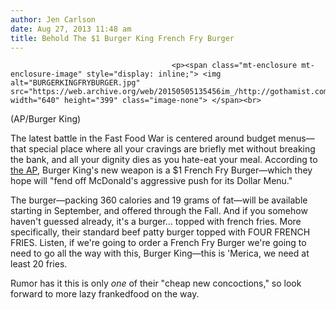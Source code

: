 ```yaml
---
author: Jen Carlson
date: Aug 27, 2013 11:48 am
title: Behold The $1 Burger King French Fry Burger
---
```


	
										<p><span class="mt-enclosure mt-enclosure-image" style="display: inline;"> <img alt="BURGERKINGFRYBURGER.jpg" src="https://web.archive.org/web/20150505135456im_/http://gothamist.com/attachments/arts_jen/BURGERKINGFRYBURGER.jpg" width="640" height="399" class="image-none"> </span><br>
<span class="photo_caption">(AP/Burger King)</span></p>

<p>The latest battle in the Fast Food War is centered around budget menus&#x2014;that special place where all your cravings are briefly met without breaking the bank, and all your dignity dies as you hate-eat your meal. According to <a href="https://web.archive.org/web/20150505135456/http://abcnews.go.com/Business/wireStory/burger-king-offer-french-fry-burger-20079589">the AP</a>, Burger King&apos;s new weapon is a $1 French Fry Burger&#x2014;which they hope will &quot;fend off McDonald&apos;s aggressive push for its Dollar Menu.&quot;</p>

<p>The burger&#x2014;packing 360 calories and 19 grams of fat&#x2014;will be available starting in September, and offered through the Fall. And if you somehow haven&apos;t guessed already, it&apos;s a burger... topped with french fries. More specifically, their standard beef patty burger topped with FOUR FRENCH FRIES. Listen, if we&apos;re going to order a French Fry Burger we&apos;re going to need to go all the way with this, Burger King&#x2014;this is &apos;Merica, we need at least 20 fries.</p>

<p>Rumor has it this is only <em>one</em> of their &quot;cheap new concoctions,&quot; so look forward to more lazy frankedfood on the way.</p>					
										
									
				